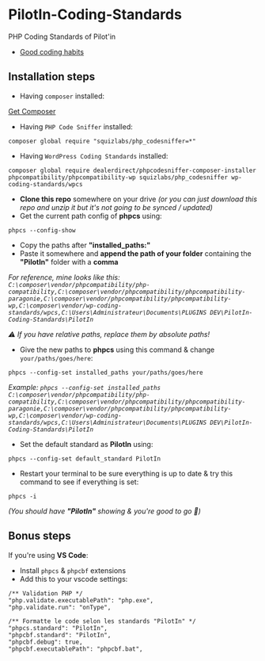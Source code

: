 # PilotIn-Coding-Standards
PHP Coding Standards of Pilot'in

- [Good coding habits](https://gist.github.com/damien-pilot-in/157b0b3bd6f28832ed257d6ea1ab26bc)

## Installation steps

- Having `composer` installed:

[Get Composer](https://getcomposer.org/download/)
- Having `PHP Code Sniffer` installed:

`composer global require "squizlabs/php_codesniffer=*"`
- Having `WordPress Coding Standards` installed:

`composer global require dealerdirect/phpcodesniffer-composer-installer phpcompatibility/phpcompatibility-wp squizlabs/php_codesniffer wp-coding-standards/wpcs`
- **Clone this repo** somewhere on your drive *(or you can just download this repo and unzip it but it's not going to be synced / updated)*
- Get the current path config of **phpcs** using: 

`phpcs --config-show`
- Copy the paths after **"installed_paths:"**
- Paste it somewhere and **append the path of your folder** containing the **"PilotIn"** folder with a **comma**

*For reference, mine looks like this: `C:\composer\vendor/phpcompatibility/php-compatibility,C:\composer\vendor/phpcompatibility/phpcompatibility-paragonie,C:\composer\vendor/phpcompatibility/phpcompatibility-wp,C:\composer\vendor/wp-coding-standards/wpcs,C:\Users\Administrateur\Documents\PLUGINS DEV\PilotIn-Coding-Standards\PilotIn`*

*⚠️ If you have relative paths, replace them by *absolute* paths!*

- Give the new paths to **phpcs** using this command & change `your/paths/goes/here`:

`phpcs --config-set installed_paths your/paths/goes/here`

*Example: `phpcs --config-set installed_paths C:\composer\vendor/phpcompatibility/php-compatibility,C:\composer\vendor/phpcompatibility/phpcompatibility-paragonie,C:\composer\vendor/phpcompatibility/phpcompatibility-wp,C:\composer\vendor/wp-coding-standards/wpcs,C:\Users\Administrateur\Documents\PLUGINS DEV\PilotIn-Coding-Standards\PilotIn`*

- Set the default standard as **PilotIn** using:

`phpcs --config-set default_standard PilotIn`
- Restart your terminal to be sure everything is up to date & try this command to see if everything is set:

`phpcs -i` 

*(You should have **"PilotIn"** showing & you're good to go 🚀)*

## Bonus steps 

If you're using **VS Code**:

- Install `phpcs` & `phpcbf` extensions
- Add this to your vscode settings:
```jsonc
/** Validation PHP */
"php.validate.executablePath": "php.exe",
"php.validate.run": "onType",

/** Formatte le code selon les standards "PilotIn" */
"phpcs.standard": "PilotIn",
"phpcbf.standard": "PilotIn",
"phpcbf.debug": true,
"phpcbf.executablePath": "phpcbf.bat",
```
